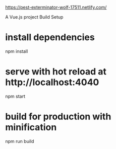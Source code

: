 https://pest-exterminator-wolf-17511.netlify.com/

A Vue.js project
Build Setup

# install dependencies

  npm install


# serve with hot reload at http://localhost:4040
  npm start


# build for production with minification

  npm run build

